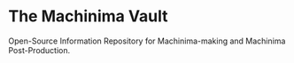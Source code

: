 # The Machinima Vault
 Open-Source Information Repository for Machinima-making and Machinima Post-Production.
